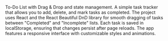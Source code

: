 To-Do List with Drag & Drop and state management. 
A simple task tracker that allows you to add, delete, and mark tasks as completed. 
The project uses React and the React Beautiful DnD library for smooth dragging of tasks between "Completed" and "Incomplete" lists. 
Each task is saved in localStorage, ensuring that changes persist after page reloads. 
The app features a responsive interface with customizable styles and animations.